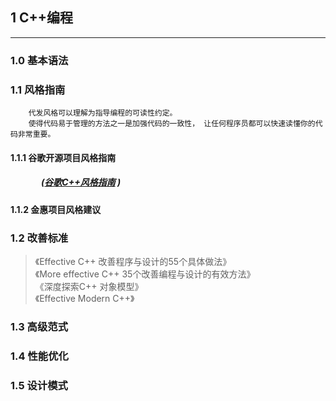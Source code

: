 ## 1 C++编程
****

### 1.0 基本语法

### 1.1 风格指南
		代发风格可以理解为指导编程的可读性约定。
		使得代码易于管理的方法之一是加强代码的一致性， 让任何程序员都可以快速读懂你的代码非常重要。
		
#### 1.1.1 谷歌开源项目风格指南
##### &ensp;&ensp;&ensp;&ensp;&ensp;&ensp;&ensp;([谷歌C++风格指南](https://zh-google-styleguide.readthedocs.io/en/latest/google-cpp-styleguide/) )



#### 1.1.2 金惠项目风格建议



### 1.2 改善标准
>《Effective C++ 改善程序与设计的55个具体做法》   
>《More effective C++ 35个改善编程与设计的有效方法》   
>《深度探索C++ 对象模型》  
>《Effective Modern C++》  

### 1.3 高级范式  
### 1.4 性能优化    
### 1.5 设计模式    
 